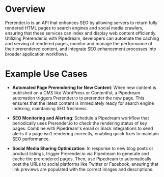 # Overview

Prerender.io is an API that enhances SEO by allowing servers to return fully rendered HTML pages to search engines and social media crawlers, ensuring that these services can index and display web content efficiently. Utilizing Prerender.io with Pipedream, developers can automate the caching and serving of rendered pages, monitor and manage the performance of their prerendered content, and integrate SEO enhancement processes into broader application workflows.

# Example Use Cases

- **Automated Page Prerendering for New Content**: When new content is published on a CMS like WordPress or Contentful, a Pipedream automation triggers Prerender.io to prerender the new page. This ensures that the latest content is immediately ready for search engine indexing, maintaining SEO freshness.

- **SEO Monitoring and Alerting**: Schedule a Pipedream workflow that periodically uses Prerender.io to check the rendering status of key pages. Combine with Pipedream's email or Slack integrations to send alerts if a page isn't rendering correctly, enabling quick fixes to maintain SEO performance.

- **Social Media Sharing Optimization**: In response to new blog posts or product listings, trigger Prerender.io via Pipedream to generate and cache the prerendered pages. Then, use Pipedream to automatically post the URLs to social platforms like Twitter or Facebook, ensuring that link previews are populated with the correct images and descriptions.

